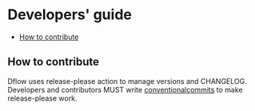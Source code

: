 # Developers' guide

- [How to contribute](#how-to-contribute)

## How to contribute

Dflow uses release-please action to manage versions and CHANGELOG. Developers and contributors MUST write [conventionalcommits](https://www.conventionalcommits.org/) to make release-please work.
